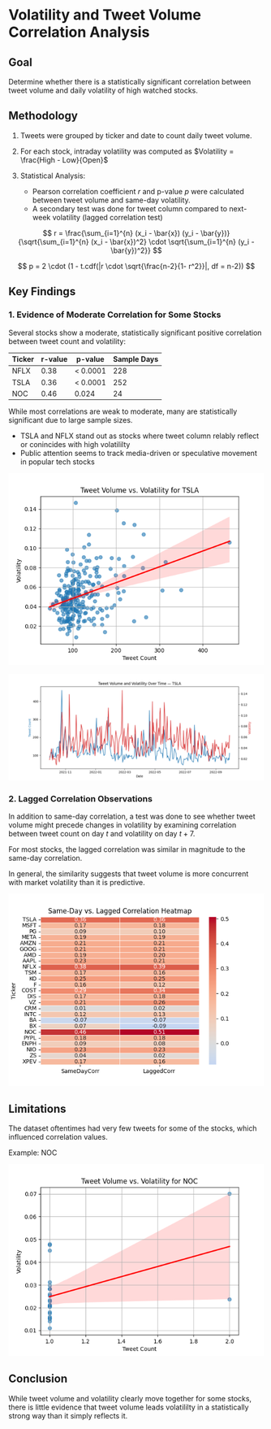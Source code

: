 # Volatility and Tweet Volume Correlation Analysis

## Goal
Determine whether there is a statistically significant correlation between tweet volume and daily volatility of high watched stocks.

## Methodology
1. Tweets were grouped by ticker and date to count daily tweet volume.

2. For each stock, intraday volatility was computed as
$Volatility = \frac{High - Low}{Open}$

3. Statistical Analysis:
    - Pearson correlation coefficient $r$ and p-value $p$ were calculated between tweet volume and same-day volatility.
    - A secondary test was done for tweet column compared to next-week volatility (lagged correlation test)

$$
r = \frac{\sum_{i=1}^{n} (x_i - \bar{x}) (y_i - \bar{y})}{\sqrt{\sum_{i=1}^{n} (x_i - \bar{x})^2} \cdot \sqrt{\sum_{i=1}^{n} (y_i - \bar{y})^2}}
$$


$$
p = 2 \cdot (1 - t.cdf(|r \cdot \sqrt{\frac{n-2}{1- r^2}}|, df = n-2))
$$


## Key Findings

### 1. Evidence of Moderate Correlation for Some Stocks
Several stocks show a moderate, statistically significant positive correlation between tweet count and volatility:

|Ticker|r-value|p-value|Sample Days|
|-|-|-|-|
|NFLX|0.38|< 0.0001|228|
|TSLA|0.36|< 0.0001|252|
|NOC|0.46|0.024|24|



While most correlations are weak to moderate, many are statistically significant due to large sample sizes.

- TSLA and NFLX stand out as stocks where tweet column relably reflect or conincides with high volatililty
- Public attention seems to track media-driven or speculative movement in popular tech stocks

![TSLA Volume vs Volatility Plot](./TSLA_volume_vs_volatility_plot.png)

![Time Series Line Graph - TSLA](./time_series_tweet_and_volatility_lineplot.png)


### 2. Lagged Correlation Observations
In addition to same-day correlation, a test was done to see whether tweet volume might precede changes in volatility by examining correlation between tweet count on day $t$ and volatility on day $t+7$.

For most stocks, the lagged correlation was similar in magnitude to the same-day correlation.

In general, the similarity suggests that tweet volume is more concurrent with market volatility than it is predictive.

![Same-day vs Lagged Heatmap](./same_day_vs_lagged_heatmap.png)


## Limitations
The dataset oftentimes had very few tweets for some of the stocks, which influenced correlation values. 

Example: NOC

![NOC Volume vs Volatility Scatterplot](./NOC_volume_vs_volatility_plot.png)


## Conclusion
While tweet volume and volatility clearly move together for some stocks, there is little evidence that tweet volume leads volatililty in a statistically strong way than it simply reflects it.
